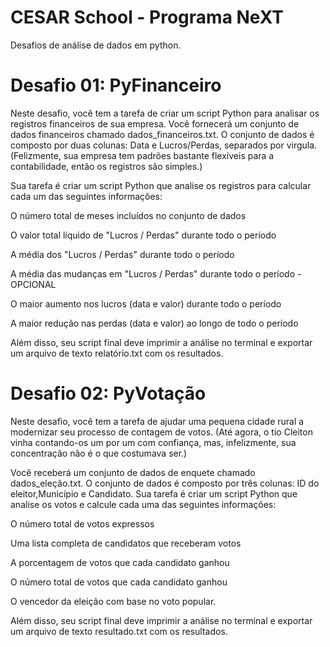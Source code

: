 # CESAR School - Programa NeXT
 Desafios de análise de dados em python.

# Desafio 01: PyFinanceiro

Neste desafio, você tem a tarefa de criar um script Python para analisar os registros financeiros de sua empresa. Você fornecerá um conjunto de dados financeiros chamado dados_financeiros.txt. O conjunto de dados é composto por duas colunas: Data e Lucros/Perdas, separados por virgula. (Felizmente, sua empresa tem padrões bastante flexíveis para a contabilidade, então os registros são simples.)

Sua tarefa é criar um script Python que analise os registros para calcular cada um das seguintes informações:

O número total de meses incluídos no conjunto de dados

O valor total líquido de "Lucros / Perdas" durante todo o período

A média dos "Lucros / Perdas" durante todo o período

A média das mudanças em "Lucros / Perdas" durante todo o período - OPCIONAL

O maior aumento nos lucros (data e valor) durante todo o período

A maior redução nas perdas (data e valor) ao longo de todo o período

Além disso, seu script final deve imprimir a análise no terminal e exportar um arquivo de texto relatório.txt com os resultados.

# Desafio 02: PyVotação

Neste desafio, você tem a tarefa de ajudar uma pequena cidade rural a modernizar seu processo de contagem de votos. (Até agora, o tio Cleiton vinha contando-os um por um com confiança, mas, infelizmente, sua concentração não é o que costumava ser.)

Você receberá um conjunto de dados de enquete chamado dados_eleção.txt. O conjunto de dados é composto por três colunas: ID do eleitor,Município e Candidato. Sua tarefa é criar um script Python que analise os votos e calcule cada uma das seguintes informações:

O número total de votos expressos

Uma lista completa de candidatos que receberam votos

A porcentagem de votos que cada candidato ganhou

O número total de votos que cada candidato ganhou

O vencedor da eleição com base no voto popular.

Além disso, seu script final deve imprimir a análise no terminal e exportar um arquivo de texto resultado.txt com os resultados.

